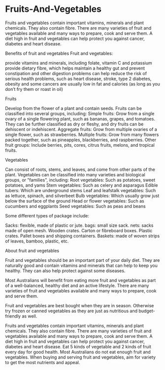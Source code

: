 # Fruits-And-Vegetables


Fruits and vegetables contain important vitamins, minerals and plant chemicals. They also contain fibre. There are many varieties of fruit and vegetables available and many ways to prepare, cook and serve them. A diet high in fruit and vegetables can help protect you against cancer, diabetes and heart disease.

Benefits of fruit and vegetables
Fruit and vegetables:

provide vitamins and minerals, including folate, vitamin C and potassium
provide dietary fibre, which helps maintain a healthy gut and prevent constipation and other digestion problems
can help reduce the risk of serious health problems, such as heart disease, stroke, type 2 diabetes, obesity and some cancers
are usually low in fat and calories (as long as you don’t fry them or roast in oil)



Fruits


Develop from the flower of a plant and contain seeds. Fruits can be classified into several groups, including:
Simple fruits: Grow from a single ovary of a single flowering plant, such as bananas, grapes, and tomatoes. They can be further classified as dry or fleshy, and dry fruits can be dehiscent or indehiscent.
Aggregate fruits: Grow from multiple ovaries of a single flower, such as strawberries.
Multiple fruits: Grow from many flowers packed together, such as pineapples, blackberries, and raspberries.
Other fruit groups: Include berries, pits, cores, citrus fruits, melons, and tropical fruits.



Vegetables


Can consist of roots, stems, and leaves, and come from other parts of the plant. Vegetables can be classified into many varieties and biological groups, or "families", including:
Root vegetables: Such as potatoes, sweet potatoes, and yams
Stem vegetables: Such as celery and asparagus
Edible tubers: Which are underground stems
Leaf and leafstalk vegetables: Such as lettuce, spinach, and silverbeet
Bulb vegetables: Which usually grow just below the surface of the ground
Head or flower vegetables: Such as cucumbers and eggplants
Seed vegetables: Such as peas and beans 


Some different types of package include:

Sacks: flexible, made of plastic or jute. bags: small size sack. nets: sacks made of open mesh.
Wooden crates.
Carton or fibreboard boxes.
Plastic crates.
Pallet boxes and shipping containers.
Baskets: made of woven strips of leaves, bamboo, plastic, etc.



About fruit and vegetables

Fruit and vegetables should be an important part of your daily diet. They are naturally good and contain vitamins and minerals that can help to keep you healthy. They can also help protect against some diseases.

Most Australians will benefit from eating more fruit and vegetables as part of a well-balanced, healthy diet and an active lifestyle. There are many varieties of fruit and vegetables available and many ways to prepare, cook and serve them.

Fruit and vegetables are best bought when they are in season. Otherwise try frozen or canned vegetables as they are just as nutritious and budget-friendly as well.

Fruits and vegetables contain important vitamins, minerals and plant chemicals. They also contain fibre.
There are many varieties of fruit and vegetables available and many ways to prepare, cook and serve them.
A diet high in fruit and vegetables can help protect you against cancer, diabetes and heart disease.
Eat 5 kinds of vegetable and 2 kinds of fruit every day for good health.
Most Australians do not eat enough fruit and vegetables.
When buying and serving fruit and vegetables, aim for variety to get the most nutrients and appeal.



